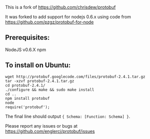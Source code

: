 This is a fork of https://github.com/chrisdew/protobuf

It was forked to add support for nodejs 0.6.x using code from https://github.com/pzgz/protobuf-for-node

Prerequisites:
--------------

NodeJS v0.6.X
npm


To install on Ubuntu:
---------------------

    wget http://protobuf.googlecode.com/files/protobuf-2.4.1.tar.gz
    tar -xzvf protobuf-2.4.1.tar.gz
    cd protobuf-2.4.1/
    ./configure && make && sudo make install
    cd ..
    npm install protobuf
    node
    require('protobuf');

The final line should output `{ Schema: [Function: Schema] }`.

Please report any issues or bugs at https://github.com/englercj/protobuf/issues

